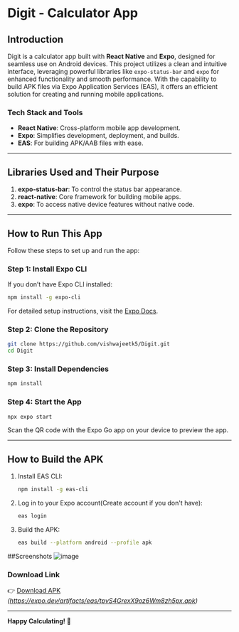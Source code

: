 # Digit - Calculator App

## Introduction  
Digit is a calculator app built with **React Native** and **Expo**, designed for seamless use on Android devices. This project utilizes a clean and intuitive interface, leveraging powerful libraries like `expo-status-bar` and `expo` for enhanced functionality and smooth performance. With the capability to build APK files via Expo Application Services (EAS), it offers an efficient solution for creating and running mobile applications.


### Tech Stack and Tools  
- **React Native**: Cross-platform mobile app development.  
- **Expo**: Simplifies development, deployment, and builds.  
- **EAS**: For building APK/AAB files with ease.  

---

## Libraries Used and Their Purpose  
1. **expo-status-bar**: To control the status bar appearance.  
2. **react-native**: Core framework for building mobile apps.  
3. **expo**: To access native device features without native code.  

---

## How to Run This App  
Follow these steps to set up and run the app:

### Step 1: Install Expo CLI  
If you don’t have Expo CLI installed:  
```bash
npm install -g expo-cli
```  
For detailed setup instructions, visit the [Expo Docs](https://docs.expo.dev/).

### Step 2: Clone the Repository  
```bash
git clone https://github.com/vishwajeetk5/Digit.git
cd Digit
```

### Step 3: Install Dependencies  
```bash
npm install
```

### Step 4: Start the App  
```bash
npx expo start
```  
Scan the QR code with the Expo Go app on your device to preview the app.

---

## How to Build the APK  
1. Install EAS CLI:  
   ```bash
   npm install -g eas-cli
   ```
2. Log in to your Expo account(Create account if you don't have):  
   ```bash
   eas login
   ```
3. Build the APK:  
   ```bash
   eas build --platform android --profile apk
   ```  
##Screenshots
![image](https://github.com/user-attachments/assets/eec44c14-ae85-4418-a718-c87bac01f71d)

### Download Link  
👉 [Download APK](#) *(https://expo.dev/artifacts/eas/tpvS4GrexX9oz6Wm8zh5px.apk)*  

---

**Happy Calculating! 🚀**
